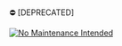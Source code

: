 :no_entry: [DEPRECATED] 

[![No Maintenance Intended](http://unmaintained.tech/badge.svg)](http://unmaintained.tech/)
